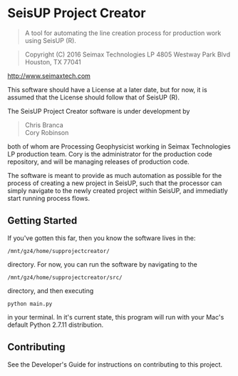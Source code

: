 # SeisUP Project Creator
>	A tool for automating the line creation process for production work using SeisUP (R).

>	Copyright (C) 2016
>	Seimax Technologies LP
>	4805 Westway Park Blvd
>	Houston, TX 77041

   http://www.seimaxtech.com

This software should have a License at a later date, but for now, 
it is assumed that the License should follow that of SeisUP (R). 

The SeisUP Project Creator software is under development by  

>	Chris Branca  
>	Cory Robinson  

both of whom are Processing Geophysicist working in Seimax Technologies LP
production team. Cory is the administrator for the production code
repository, and will be managing releases of production code.

The software is meant to provide as much automation as possible for the
process of creating a new project in SeisUP, such that the processor can
simply navigate to the newly created project within SeisUP, and immediatly
start running process flows.  

Getting Started
---------------

If you've gotten this far, then you know the software lives in the:

	/mnt/gz4/home/supprojectcreator/

directory. For now, you can run the software by navigating to the

	/mnt/gz4/home/supprojectcreator/src/

directory, and then executing

	python main.py

in your terminal. In it's current state, this program will run with your
Mac's default Python 2.7.11 distribution.  

Contributing
------------

See the Developer's Guide for instructions on contributing to this project.